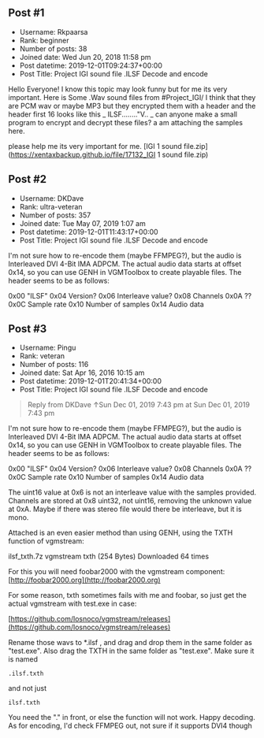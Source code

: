 ## Post #1
- Username: Rkpaarsa
- Rank: beginner
- Number of posts: 38
- Joined date: Wed Jun 20, 2018 11:58 pm
- Post datetime: 2019-12-01T09:24:37+00:00
- Post Title: Project IGI sound file .ILSF  Decode and encode

Hello Everyone!
I know this topic may look funny but for me its very important.
Here is Some .Wav sound files from #Project_IGI/
I think that they are PCM wav or maybe MP3 but they encrypted them with a header and the header first 16 looks like this _ ILSF........"V..  _   can anyone make a small program to encrypt and decrypt these files? 
a am attaching the samples here. 

please help me its very important for me.
[IGI 1 sound file.zip](https://xentaxbackup.github.io/file/17132_IGI 1 sound file.zip)
## Post #2
- Username: DKDave
- Rank: ultra-veteran
- Number of posts: 357
- Joined date: Tue May 07, 2019 1:07 am
- Post datetime: 2019-12-01T11:43:17+00:00
- Post Title: Project IGI sound file .ILSF  Decode and encode

I'm not sure how to re-encode them (maybe FFMPEG?), but the audio is Interleaved DVI 4-Bit IMA ADPCM.  The actual audio data starts at offset 0x14, so you can use GENH in VGMToolbox to create playable files.  The header seems to be as follows:

0x00  "ILSF"
0x04  Version?
0x06  Interleave value?
0x08  Channels
0x0A  ??
0x0C  Sample rate
0x10  Number of samples
0x14  Audio data
## Post #3
- Username: Pingu
- Rank: veteran
- Number of posts: 116
- Joined date: Sat Apr 16, 2016 10:15 am
- Post datetime: 2019-12-01T20:41:34+00:00
- Post Title: Project IGI sound file .ILSF  Decode and encode

> Reply from DKDave ↑Sun Dec 01, 2019 7:43 pm at Sun Dec 01, 2019 7:43 pm
>
> 
I'm not sure how to re-encode them (maybe FFMPEG?), but the audio is Interleaved DVI 4-Bit IMA ADPCM.  The actual audio data starts at offset 0x14, so you can use GENH in VGMToolbox to create playable files.  The header seems to be as follows:

0x00  "ILSF"
0x04  Version?
0x06  Interleave value?
0x08  Channels
0x0A  ??
0x0C  Sample rate
0x10  Number of samples
0x14  Audio data

The uint16 value at 0x6 is not an interleave value with the samples provided. Channels are stored at 0x8 uint32, not uint16, removing the unknown value at 0xA. Maybe if there was stereo file would there be interleave, but it is mono.

Attached is an even easier method than using GENH, using the TXTH function of vgmstream:


 ilsf_txth.7z
vgmstream txth (254 Bytes) Downloaded 64 times



For this you will need foobar2000 with the vgmstream component:
[http://foobar2000.org](http://foobar2000.org) 

For some reason, txth sometimes fails with me and foobar, so just get the actual vgmstream with test.exe in case:

[https://github.com/losnoco/vgmstream/releases](https://github.com/losnoco/vgmstream/releases)


Rename those wavs to *.ilsf , and drag and drop them in the same folder as "test.exe". Also drag the TXTH in the same folder as "test.exe". Make sure it is named 
```
.ilsf.txth
```
 and not just 
```
ilsf.txth
```
 You need the "." in front, or else the function will not work. Happy decoding. As for encoding, I'd check FFMPEG out, not sure if it supports DVI4 though

